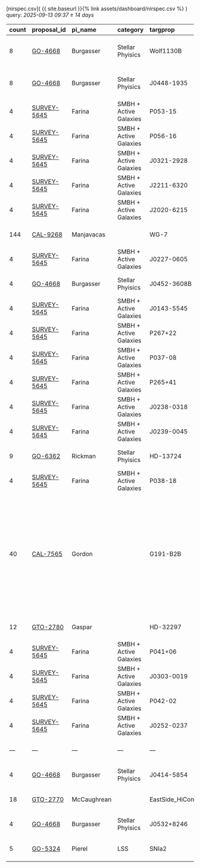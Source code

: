 
[nirspec.csv]( {{ site.baseurl }}{% link assets/dashboard/nirspec.csv %} ) query: *2025-09-13 09:37 ± 14 days*

| count   | proposal_id                                                                 | pi_name     | category               | targprop           | coords                                                                                               | exp_type   | bandpass                                                                                                | observed         | release              |
|:--------|:----------------------------------------------------------------------------|:------------|:-----------------------|:-------------------|:-----------------------------------------------------------------------------------------------------|:-----------|:--------------------------------------------------------------------------------------------------------|:-----------------|:---------------------|
| 8       | [GO-4668](https://www.stsci.edu/jwst-program-info/visits/?program=4668)     | Burgasser   | Stellar Phyisics       | Wolf1130B          | [j200520p5424](https://www.legacysurvey.org/viewer?ra=301.32715&dec=54.40584&layer=ls-dr10&zoom=13)  | FS         | G395H-F290LP PRISM-CLEAR                                                                                | 2024-08-30 19:06 | 2025-08-30 22:27     |
| 8       | [GO-4668](https://www.stsci.edu/jwst-program-info/visits/?program=4668)     | Burgasser   | Stellar Phyisics       | J0448-1935         | [j044856m1936](https://www.legacysurvey.org/viewer?ra=72.22593&dec=-19.59379&layer=ls-dr10&zoom=13)  | FS         | G395H-F290LP PRISM-CLEAR                                                                                | 2024-08-30 21:45 | 2025-08-30 23:15     |
| 4       | [SURVEY-5645](https://www.stsci.edu/jwst-program-info/visits/?program=5645) | Farina      | SMBH + Active Galaxies | P053-15            | [j033552m1548](https://www.legacysurvey.org/viewer?ra=53.96052&dec=-15.79569&layer=ls-dr10&zoom=13)  | IFU        | G395H-F290LP                                                                                            | 2024-09-02 02:52 | 2025-09-02 05:27     |
| 4       | [SURVEY-5645](https://www.stsci.edu/jwst-program-info/visits/?program=5645) | Farina      | SMBH + Active Galaxies | P056-16            | [j034652m1629](https://www.legacysurvey.org/viewer?ra=56.71685&dec=-16.47691&layer=ls-dr10&zoom=13)  | IFU        | G395H-F290LP                                                                                            | 2024-09-02 04:23 | 2025-09-02 05:45     |
| 4       | [SURVEY-5645](https://www.stsci.edu/jwst-program-info/visits/?program=5645) | Farina      | SMBH + Active Galaxies | J0321-2928         | [j032124m2929](https://www.legacysurvey.org/viewer?ra=50.34609&dec=-29.48254&layer=ls-dr10&zoom=13)  | IFU        | G395H-F290LP                                                                                            | 2024-09-02 05:29 | 2025-09-02 06:55     |
| 4       | [SURVEY-5645](https://www.stsci.edu/jwst-program-info/visits/?program=5645) | Farina      | SMBH + Active Galaxies | J2211-6320         | [j221100m6321](https://www.legacysurvey.org/viewer?ra=332.75250&dec=-63.34885&layer=ls-dr10&zoom=13) | IFU        | G395H-F290LP                                                                                            | 2024-09-05 14:56 | 2025-09-05 19:30     |
| 4       | [SURVEY-5645](https://www.stsci.edu/jwst-program-info/visits/?program=5645) | Farina      | SMBH + Active Galaxies | J2020-6215         | [j202040m6215](https://www.legacysurvey.org/viewer?ra=305.17019&dec=-62.25256&layer=ls-dr10&zoom=13) | IFU        | G395H-F290LP                                                                                            | 2024-09-05 17:42 | 2025-09-05 20:17     |
| 144     | [CAL-9268](https://www.stsci.edu/jwst-program-info/visits/?program=9268)    | Manjavacas  |                        | WG-7               | [j030948m5624](https://www.legacysurvey.org/viewer?ra=47.45158&dec=-56.39658&layer=ls-dr10&zoom=13)  | FS         | PRISM-CLEAR                                                                                             | 2025-09-05 16:51 | 2025-09-06 02:55     |
| 4       | [SURVEY-5645](https://www.stsci.edu/jwst-program-info/visits/?program=5645) | Farina      | SMBH + Active Galaxies | J0227-0605         | [j022744m0606](https://www.legacysurvey.org/viewer?ra=36.93038&dec=-6.09172&layer=ls-dr10&zoom=13)   | IFU        | G395H-F290LP                                                                                            | 2024-09-06 15:21 | 2025-09-06 19:30     |
| 4       | [GO-4668](https://www.stsci.edu/jwst-program-info/visits/?program=4668)     | Burgasser   | Stellar Phyisics       | J0452-3608B        | [j045244m3609](https://www.legacysurvey.org/viewer?ra=73.19161&dec=-36.14595&layer=ls-dr10&zoom=13)  | FS         | PRISM-CLEAR                                                                                             | 2024-09-06 17:00 | 2025-09-06 20:44     |
| 4       | [SURVEY-5645](https://www.stsci.edu/jwst-program-info/visits/?program=5645) | Farina      | SMBH + Active Galaxies | J0143-5545         | [j014312m5545](https://www.legacysurvey.org/viewer?ra=25.79265&dec=-55.75297&layer=ls-dr10&zoom=13)  | IFU        | G395H-F290LP                                                                                            | 2024-09-07 03:06 | 2025-09-07 05:47     |
| 4       | [SURVEY-5645](https://www.stsci.edu/jwst-program-info/visits/?program=5645) | Farina      | SMBH + Active Galaxies | P267+22            | [j174800p2247](https://www.legacysurvey.org/viewer?ra=267.00212&dec=22.78122&layer=ls-dr10&zoom=13)  | IFU        | G395H-F290LP                                                                                            | 2024-09-07 04:53 | 2025-09-07 06:36     |
| 4       | [SURVEY-5645](https://www.stsci.edu/jwst-program-info/visits/?program=5645) | Farina      | SMBH + Active Galaxies | P037-08            | [j022936m0808](https://www.legacysurvey.org/viewer?ra=37.39690&dec=-8.13971&layer=ls-dr10&zoom=13)   | IFU        | G395H-F290LP                                                                                            | 2024-09-08 15:27 | 2025-09-08 19:52     |
| 4       | [SURVEY-5645](https://www.stsci.edu/jwst-program-info/visits/?program=5645) | Farina      | SMBH + Active Galaxies | P265+41            | [j174344p4125](https://www.legacysurvey.org/viewer?ra=265.92980&dec=41.41395&layer=ls-dr10&zoom=13)  | IFU        | G395H-F290LP                                                                                            | 2024-09-08 17:05 | 2025-09-08 20:02     |
| 4       | [SURVEY-5645](https://www.stsci.edu/jwst-program-info/visits/?program=5645) | Farina      | SMBH + Active Galaxies | J0238-0318         | [j023900m0319](https://www.legacysurvey.org/viewer?ra=39.74204&dec=-3.31261&layer=ls-dr10&zoom=13)   | IFU        | G395H-F290LP                                                                                            | 2024-09-08 19:40 | 2025-09-08 21:11     |
| 4       | [SURVEY-5645](https://www.stsci.edu/jwst-program-info/visits/?program=5645) | Farina      | SMBH + Active Galaxies | J0239-0045         | [j023932m0045](https://www.legacysurvey.org/viewer?ra=39.87600&dec=-0.75150&layer=ls-dr10&zoom=13)   | IFU        | G395H-F290LP                                                                                            | 2024-09-08 23:56 | 2025-09-09 00:43     |
| 9       | [GO-6362](https://www.stsci.edu/jwst-program-info/visits/?program=6362)     | Rickman     | Stellar Phyisics       | HD-13724           | [j021220m4649](https://www.legacysurvey.org/viewer?ra=33.08585&dec=-46.81685&layer=ls-dr10&zoom=13)  | IFU        | G395H-F290LP                                                                                            | 2024-09-09 09:15 | 2025-09-09 12:42     |
| 4       | [SURVEY-5645](https://www.stsci.edu/jwst-program-info/visits/?program=5645) | Farina      | SMBH + Active Galaxies | P038-18            | [j023244m1834](https://www.legacysurvey.org/viewer?ra=38.19140&dec=-18.57350&layer=ls-dr10&zoom=13)  | IFU        | G395H-F290LP                                                                                            | 2024-09-09 11:41 | 2025-09-09 20:38     |
| 40      | [CAL-7565](https://www.stsci.edu/jwst-program-info/visits/?program=7565)    | Gordon      |                        | G191-B2B           | [j050532p5250](https://www.legacysurvey.org/viewer?ra=76.37772&dec=52.83042&layer=ls-dr10&zoom=13)   | FS         | G140H-F070LP G140H-F100LP G140M-F070LP G140M-F100LP G235H-F170LP G235M-F170LP G395H-F290LP G395M-F290LP | 2025-09-08 00:11 | 2025-09-11 19:34     |
| 12      | [GTO-2780](https://www.stsci.edu/jwst-program-info/visits/?program=2780)    | Gaspar      |                        | HD-32297           | [j050228p0728](https://www.legacysurvey.org/viewer?ra=75.61436&dec=7.46086&layer=ls-dr10&zoom=13)    | FS         | G395H-F290LP                                                                                            | 2024-09-12 02:29 | 2025-09-12 20:28     |
| 4       | [SURVEY-5645](https://www.stsci.edu/jwst-program-info/visits/?program=5645) | Farina      | SMBH + Active Galaxies | P041+06            | [j024552p0639](https://www.legacysurvey.org/viewer?ra=41.46187&dec=6.65255&layer=ls-dr10&zoom=13)    | IFU        | G395H-F290LP                                                                                            | 2024-09-11 20:16 | 2025-09-12 21:46     |
| 4       | [SURVEY-5645](https://www.stsci.edu/jwst-program-info/visits/?program=5645) | Farina      | SMBH + Active Galaxies | J0303-0019         | [j030332m0019](https://www.legacysurvey.org/viewer?ra=45.88083&dec=-0.32025&layer=ls-dr10&zoom=13)   | IFU        | G395H-F290LP                                                                                            | 2024-09-11 16:35 | 2025-09-12 22:25     |
| 4       | [SURVEY-5645](https://www.stsci.edu/jwst-program-info/visits/?program=5645) | Farina      | SMBH + Active Galaxies | P042-02            | [j025040m0255](https://www.legacysurvey.org/viewer?ra=42.66909&dec=-2.91745&layer=ls-dr10&zoom=13)   | IFU        | G395H-F290LP                                                                                            | 2024-09-11 14:53 | 2025-09-12 22:58     |
| 4       | [SURVEY-5645](https://www.stsci.edu/jwst-program-info/visits/?program=5645) | Farina      | SMBH + Active Galaxies | J0252-0237         | [j025228m0237](https://www.legacysurvey.org/viewer?ra=43.11117&dec=-2.62242&layer=ls-dr10&zoom=13)   | IFU        | G395H-F290LP                                                                                            | 2024-09-11 15:38 | 2025-09-12 23:14     |
| —       | —                                                                           | —           | —                      | —                  | —                                                                                                    | —          | —                                                                                                       | **Query**        | **2025-09-13 09:37** |
| 4       | [GO-4668](https://www.stsci.edu/jwst-program-info/visits/?program=4668)     | Burgasser   | Stellar Phyisics       | J0414-5854         | [j041452m5855](https://www.legacysurvey.org/viewer?ra=63.71706&dec=-58.91339&layer=ls-dr10&zoom=13)  | FS         | PRISM-CLEAR                                                                                             | 2024-09-14 06:28 | 2025-09-14 08:20     |
| 18      | [GTO-2770](https://www.stsci.edu/jwst-program-info/visits/?program=2770)    | McCaughrean |                        | EastSide_HiConRefs | [j053516m0523](https://www.legacysurvey.org/viewer?ra=83.80969&dec=-5.38654&layer=ls-dr10&zoom=13)   | MSA        | PRISM-CLEAR                                                                                             | 2024-09-14 22:28 | 2025-09-15 06:17     |
| 4       | [GO-4668](https://www.stsci.edu/jwst-program-info/visits/?program=4668)     | Burgasser   | Stellar Phyisics       | J0532+8246         | [j053320p8246](https://www.legacysurvey.org/viewer?ra=83.33819&dec=82.76779&layer=ls-dr10&zoom=13)   | FS         | G395H-F290LP                                                                                            | 2024-09-23 11:58 | 2025-09-24 21:08     |
| 5       | [GO-5324](https://www.stsci.edu/jwst-program-info/visits/?program=5324)     | Pierel      | LSS                    | SNIa2              | [j123652p6210](https://www.legacysurvey.org/viewer?ra=189.20883&dec=62.17324&layer=ls-dr10&zoom=13)  | FS         | PRISM-CLEAR                                                                                             | 2025-03-25 11:38 | 2025-09-26 05:58     |